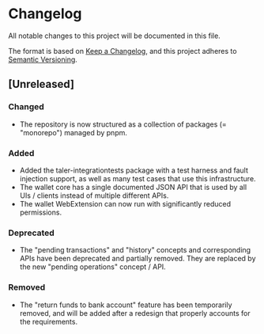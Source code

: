 # Changelog
All notable changes to this project will be documented in this file.

The format is based on [Keep a Changelog](https://keepachangelog.com/en/1.0.0/),
and this project adheres to [Semantic Versioning](https://semver.org/spec/v2.0.0.html).

## [Unreleased]

### Changed

* The repository is now structured as a collection of packages (= "monorepo") managed by pnpm.

### Added

* Added the taler-integrationtests package with a test harness and fault injection support,
as well as many test cases that use this infrastructure.
* The wallet core has a single documented JSON API that is used by all UIs / clients
instead of multiple different APIs.
* The wallet WebExtension can now run with significantly reduced permissions.

### Deprecated

* The "pending transactions" and "history" concepts and corresponding APIs have
been deprecated and partially removed.  They are replaced by the new "pending
operations" concept / API.

### Removed

* The "return funds to bank account" feature has been temporarily removed,
and will be added after a redesign that properly accounts for the requirements.
